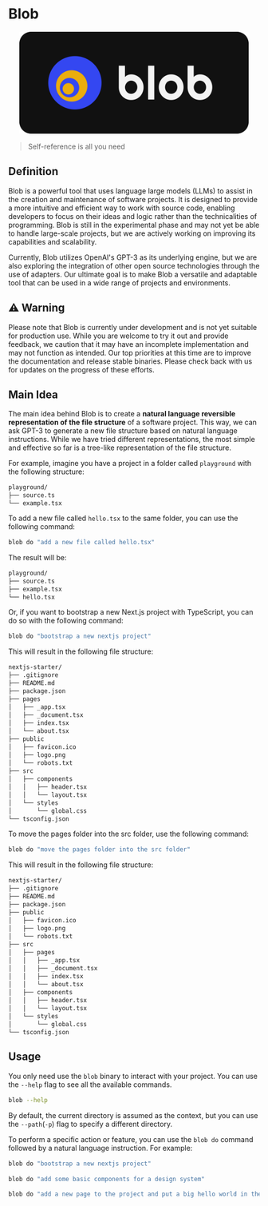 # Blob

<p align="center">
  <img width="460" src="assets/blob.png">
</p>

> Self-reference is all you need

## Definition

Blob is a powerful tool that uses language large models (LLMs) to assist in the creation and maintenance of software projects. It is designed to provide a more intuitive and efficient way to work with source code, enabling developers to focus on their ideas and logic rather than the technicalities of programming. Blob is still in the experimental phase and may not yet be able to handle large-scale projects, but we are actively working on improving its capabilities and scalability.

Currently, Blob utilizes OpenAI's GPT-3 as its underlying engine, but we are also exploring the integration of other open source technologies through the use of adapters. Our ultimate goal is to make Blob a versatile and adaptable tool that can be used in a wide range of projects and environments.

## ⚠️ Warning

Please note that Blob is currently under development and is not yet suitable for production use. While you are welcome to try it out and provide feedback, we caution that it may have an incomplete implementation and may not function as intended. Our top priorities at this time are to improve the documentation and release stable binaries. Please check back with us for updates on the progress of these efforts.

## Main Idea

The main idea behind Blob is to create a **natural language reversible representation of the file structure** of a software project. This way, we can ask GPT-3 to generate a new file structure based on natural language instructions. While we have tried different representations, the most simple and effective so far is a tree-like representation of the file structure.

For example, imagine you have a project in a folder called `playground` with the following structure:

```
playground/
├── source.ts
└── example.tsx
```

To add a new file called `hello.tsx` to the same folder, you can use the following command:

```bash
blob do "add a new file called hello.tsx"
```

The result will be:

```
playground/
├── source.ts
├── example.tsx
└── hello.tsx
```

Or, if you want to bootstrap a new Next.js project with TypeScript, you can do so with the following command:

```bash
blob do "bootstrap a new nextjs project"
```

This will result in the following file structure:

```
nextjs-starter/
├── .gitignore
├── README.md
├── package.json
├── pages
│   ├── _app.tsx
│   ├── _document.tsx
│   ├── index.tsx
│   └── about.tsx
├── public
│   ├── favicon.ico
│   ├── logo.png
│   └── robots.txt
├── src
│   ├── components
│   │   ├── header.tsx
│   │   └── layout.tsx
│   └── styles
│       └── global.css
└── tsconfig.json
```

To move the pages folder into the src folder, use the following command:

```bash
blob do "move the pages folder into the src folder"
```

This will result in the following file structure:

```
nextjs-starter/
├── .gitignore
├── README.md
├── package.json
├── public
│   ├── favicon.ico
│   ├── logo.png
│   └── robots.txt
├── src
│   ├── pages
│   │   ├── _app.tsx
│   │   ├── _document.tsx
│   │   ├── index.tsx
│   │   └── about.tsx
│   ├── components
│   │   ├── header.tsx
│   │   └── layout.tsx
│   └── styles
│       └── global.css
└── tsconfig.json
```

## Usage

You only need use the `blob` binary to interact with your project. You can use the `--help` flag to see all the available commands.

```bash
blob --help
```

By default, the current directory is assumed as the context, but you can use the `--path`(`-p`) flag to specify a different directory.

To perform a specific action or feature, you can use the `blob do` command followed by a natural language instruction. For example:

```bash
blob do "bootstrap a new nextjs project"
```

```bash
blob do "add some basic components for a design system"
```

```bash
blob do "add a new page to the project and put a big hello world in the center of this page"
```
